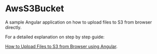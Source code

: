 # AwsS3Bucket

A sample Angular application on how to upload files to S3 from browser directly.

For a detailed explanation on step by step guide:

[How to Upload Files to S3 from Browser using Angular](https://prodevhub.com/2022/08/07/how-to-upload-files-to-s3-from-the-browser-angular/).
